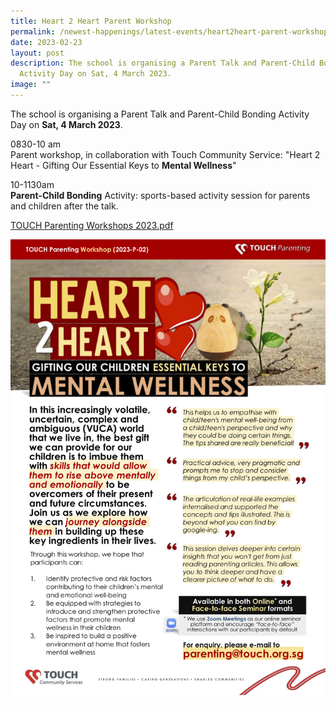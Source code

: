 ```yaml
---
title: Heart 2 Heart Parent Workshop
permalink: /newest-happenings/latest-events/heart2heart-parent-workshop/
date: 2023-02-23
layout: post
description: The school is organising a Parent Talk and Parent-Child Bonding
  Activity Day on Sat, 4 March 2023.
image: ""
---
```

The school is organising a Parent Talk and Parent-Child Bonding Activity Day on **Sat, 4 March 2023**.

0830-10 am  
Parent workshop, in collaboration with Touch Community Service: "Heart 2 Heart - Gifting Our Essential Keys to **Mental Wellness**"

10-1130am  
**Parent-Child Bonding** Activity: sports-based activity session for parents and children after the talk.

[TOUCH Parenting Workshops 2023.pdf]()

![](/images/Heart%202%20Heart%20-%20TOUCH%20Parenting%20Workshops%202023.png)